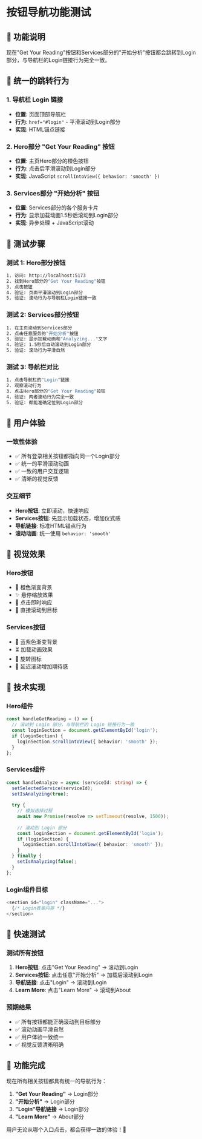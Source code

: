 # 按钮导航功能测试

## 🎯 功能说明

现在"Get Your Reading"按钮和Services部分的"开始分析"按钮都会跳转到Login部分，与导航栏的Login链接行为完全一致。

## 🔄 统一的跳转行为

### 1. 导航栏 Login 链接
- **位置**: 页面顶部导航栏
- **行为**: `href="#login"` - 平滑滚动到Login部分
- **实现**: HTML锚点链接

### 2. Hero部分 "Get Your Reading" 按钮
- **位置**: 主页Hero部分的橙色按钮
- **行为**: 点击后平滑滚动到Login部分
- **实现**: JavaScript `scrollIntoView({ behavior: 'smooth' })`

### 3. Services部分 "开始分析" 按钮
- **位置**: Services部分的各个服务卡片
- **行为**: 显示加载动画1.5秒后滚动到Login部分
- **实现**: 异步处理 + JavaScript滚动

## 🧪 测试步骤

### 测试 1: Hero部分按钮
```bash
1. 访问: http://localhost:5173
2. 找到Hero部分的"Get Your Reading"按钮
3. 点击按钮
4. 验证: 页面平滑滚动到Login部分
5. 验证: 滚动行为与导航栏Login链接一致
```

### 测试 2: Services部分按钮
```bash
1. 在主页滚动到Services部分
2. 点击任意服务的"开始分析"按钮
3. 验证: 显示加载动画和"Analyzing..."文字
4. 验证: 1.5秒后自动滚动到Login部分
5. 验证: 滚动行为平滑自然
```

### 测试 3: 导航栏对比
```bash
1. 点击导航栏的"Login"链接
2. 观察滚动行为
3. 点击Hero部分的"Get Your Reading"按钮
4. 验证: 两者滚动行为完全一致
5. 验证: 都能准确定位到Login部分
```

## 📱 用户体验

### 一致性体验
- ✅ 所有登录相关按钮都指向同一个Login部分
- ✅ 统一的平滑滚动动画
- ✅ 一致的用户交互逻辑
- ✅ 清晰的视觉反馈

### 交互细节
- **Hero按钮**: 立即滚动，快速响应
- **Services按钮**: 先显示加载状态，增加仪式感
- **导航链接**: 标准HTML锚点行为
- **滚动动画**: 统一使用 `behavior: 'smooth'`

## 🎨 视觉效果

### Hero按钮
- 🎯 橙色渐变背景
- ✨ 悬停缩放效果
- 🔄 点击即时响应
- 📍 直接滚动到目标

### Services按钮
- 🎨 蓝紫色渐变背景
- ⏳ 加载动画效果
- 🔄 旋转图标
- 📍 延迟滚动增加期待感

## 🔧 技术实现

### Hero组件
```typescript
const handleGetReading = () => {
  // 滚动到 Login 部分，与导航栏的 Login 链接行为一致
  const loginSection = document.getElementById('login');
  if (loginSection) {
    loginSection.scrollIntoView({ behavior: 'smooth' });
  }
};
```

### Services组件
```typescript
const handleAnalyze = async (serviceId: string) => {
  setSelectedService(serviceId);
  setIsAnalyzing(true);
  
  try {
    // 模拟选择过程
    await new Promise(resolve => setTimeout(resolve, 1500));
    
    // 滚动到 Login 部分
    const loginSection = document.getElementById('login');
    if (loginSection) {
      loginSection.scrollIntoView({ behavior: 'smooth' });
    }
  } finally {
    setIsAnalyzing(false);
  }
};
```

### Login组件目标
```typescript
<section id="login" className="...">
  {/* Login表单内容 */}
</section>
```

## 🚀 快速测试

### 测试所有按钮
1. **Hero按钮**: 点击"Get Your Reading" → 滚动到Login
2. **Services按钮**: 点击任意"开始分析" → 加载后滚动到Login  
3. **导航链接**: 点击"Login" → 滚动到Login
4. **Learn More**: 点击"Learn More" → 滚动到About

### 预期结果
- ✅ 所有按钮都能正确滚动到目标部分
- ✅ 滚动动画平滑自然
- ✅ 用户体验一致统一
- ✅ 视觉反馈清晰明确

## 🎉 功能完成

现在所有相关按钮都具有统一的导航行为：

1. **"Get Your Reading"** → Login部分
2. **"开始分析"** → Login部分  
3. **"Login"导航链接** → Login部分
4. **"Learn More"** → About部分

用户无论从哪个入口点击，都会获得一致的体验！🚀
